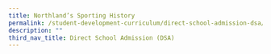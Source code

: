 ```yaml
---
title: Northland’s Sporting History
permalink: /student-development-curriculum/direct-school-admission-dsa/northland-s-sporting-history/
description: ""
third_nav_title: Direct School Admission (DSA)
---
```

